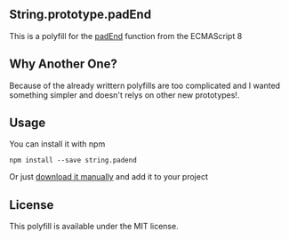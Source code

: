 ## String.prototype.padEnd

This is a polyfill for the [padEnd](https://developer.mozilla.org/en-US/docs/Web/JavaScript/Reference/Global_Objects/String/padEnd) function from the ECMAScript 8

## Why Another One?

Because of the already writtern polyfills are too complicated and I wanted something simpler and doesn't relys on other new prototypes!.

## Usage
You can install it with npm
```
npm install --save string.padend
```

Or just [download it manually](https://raw.githubusercontent.com/KhaledElAnsari/String.prototype.padEnd/master/index.js) and add it to your project

## License

This polyfill is available under the MIT license.
